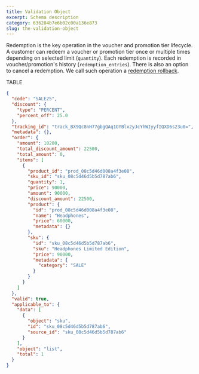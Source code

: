 ```yaml
---
title: Validation Object
excerpt: Schema description
category: 636284b7e6b02c00a136e873
slug: the-validation-object
---
```


Redemption is the key operation in the voucher and promotion tier lifecycle. A customer can redeem a voucher or promotion tier once or multiple times depending on selected limit (`quantity`). Each redemption is recorded in voucher/promotion's history (`redemption_entries`). There is also an option to cancel a redemption. We call such operation a [redemption rollback](ref:rollback-redemption).

TABLE

```json Example Response
{
  "code": "SALE25",
  "discount": {
    "type": "PERCENT",
    "percent_off": 25.0
  },
  "tracking_id": "track_BX9Qc8nH77gbgQAq1OYBlx2yJcYhWIyyfIQXD6s23u0=",
  "metadata": {},
  "order": {
    "amount": 10200,
    "total_discount_amount": 22500,
    "total_amount": 0,
    "items": [
      {
        "product_id": "prod_08c5d46d008a4f3e08",
        "sku_id": "sku_08c5d46d5b5d787ab6",
        "quantity": 1,
        "price": 90000,
        "amount": 90000,
        "discount_amount": 22500,
        "product": {
          "id": "prod_08c5d46d008a4f3e08",
          "name": "Headphones",
          "price": 60000,
          "metadata": {}
        },
        "sku": {
          "id": "sku_08c5d46d5b5d787ab6",
          "sku": "Headphones Limited Edition",
          "price": 90000,
          "metadata": {
            "category": "SALE"
          }
        }
      }
    ]
  },
  "valid": true,
  "applicable_to": {
    "data": [
      {
        "object": "sku",
        "id": "sku_08c5d46d5b5d787ab6",
        "source_id": "sku_08c5d46d5b5d787ab6"
      }
    ],
    "object": "list",
    "total": 1
  }
}
```